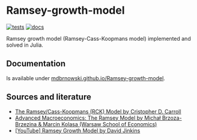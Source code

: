 # Ramsey-growth-model

[![tests](https://github.com/mdbrnowski/Ramsey-growth-model/actions/workflows/test.yml/badge.svg)](https://github.com/mdbrnowski/Ramsey-growth-model/actions/workflows/test.yml)
[![docs](https://img.shields.io/badge/docs-dev-blue.svg)](https://mdbrnowski.github.io/Ramsey-growth-model/dev)

Ramsey growth model (Ramsey-Cass-Koopmans model) implemented and solved in Julia.

## Documentation

Is available under [mdbrnowski.github.io/Ramsey-growth-model](https://mdbrnowski.github.io/Ramsey-growth-model/).

## Sources and literature

* [The Ramsey/Cass-Koopmans (RCK) Model by Cristopher D. Carroll](https://www.econ2.jhu.edu/people/ccarroll/public/lecturenotes/Growth/RamseyCassKoopmans.pdf)
* [Advanced Macroeconomics: The Ramsey Model by Michał Brzoza-Brzezina & Marcin Kolasa (Warsaw School of Economics)](https://web.sgh.waw.pl/~mbrzez/Adv_Macro/2_Ramsey_model.pdf)
* [[YouTube] Ramsey Growth Model by David Jinkins](https://www.youtube.com/playlist?list=PL94VN_srVyLD7Tk7s5b6qI8SEJP2LszKA)
